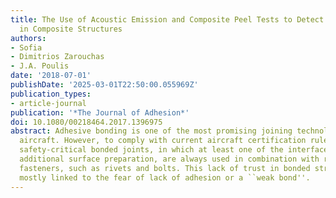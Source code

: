 ```yaml
---
title: The Use of Acoustic Emission and Composite Peel Tests to Detect Weak Adhesion
  in Composite Structures
authors:
- Sofia
- Dimitrios Zarouchas
- J.A. Poulis
date: '2018-07-01'
publishDate: '2025-03-01T22:50:00.055969Z'
publication_types:
- article-journal
publication: '*The Journal of Adhesion*'
doi: 10.1080/00218464.2017.1396975
abstract: Adhesive bonding is one of the most promising joining technologies for composite
  aircraft. However, to comply with current aircraft certification rules, current
  safety-critical bonded joints, in which at least one of the interfaces requires
  additional surface preparation, are always used in combination with redundant mechanical
  fasteners, such as rivets and bolts. This lack of trust in bonded structures is
  mostly linked to the fear of lack of adhesion or a ``weak bond''.
---
```

